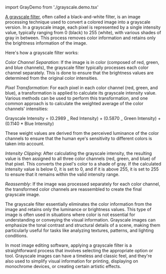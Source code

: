 import GrayDemo from './grayscale.demo.tsx'

<GrayDemo />

[A grayscale filter](https://en.wikipedia.org/wiki/Grayscale 'Wikipedia link on grayscale filter'), often called a black-and-white filter, is an image processing technique used to convert a colored image into a grayscale version. In a grayscale image, each pixel is represented by a single intensity value, typically ranging from 0 (black) to 255 (white), with various shades of gray in between. This process removes color information and retains only the brightness information of the image.

Here's how a grayscale filter works:

_Color Channel Separation_: If the image is in color (composed of red, green, and blue channels), the grayscale filter typically processes each color channel separately. This is done to ensure that the brightness values are determined from the original color intensities.

_Pixel Transformation_: For each pixel in each color channel (red, green, and blue), a transformation is applied to calculate its grayscale intensity value. Various methods can be used to perform this transformation, and one common approach is to calculate the weighted average of the color channels' intensities:

Grayscale Intensity = (0.2989 _ Red Intensity) + (0.5870 _ Green Intensity) + (0.1140 \* Blue Intensity)

These weight values are derived from the perceived luminance of the color channels to ensure that the human eye's sensitivity to different colors is taken into account.

_Intensity Clipping_: After calculating the grayscale intensity, the resulting value is then assigned to all three color channels (red, green, and blue) of that pixel. This converts the pixel's color to a shade of gray. If the calculated intensity value is below 0, it is set to 0, and if it is above 255, it is set to 255 to ensure that it remains within the valid intensity range.

_Reassembly_: If the image was processed separately for each color channel, the transformed color channels are reassembled to create the final grayscale image.

The grayscale filter essentially eliminates the color information from the image and retains only the luminance or brightness values. This type of image is often used in situations where color is not essential for understanding or conveying the visual information. Grayscale images can emphasize the tonal contrast and structural details of a scene, making them particularly useful for tasks like analyzing textures, patterns, and lighting conditions.

In most image editing software, applying a grayscale filter is a straightforward process that involves selecting the appropriate option or tool. Grayscale images can have a timeless and classic feel, and they're also used to simplify visual information for printing, displaying on monochrome devices, or creating certain artistic effects.
